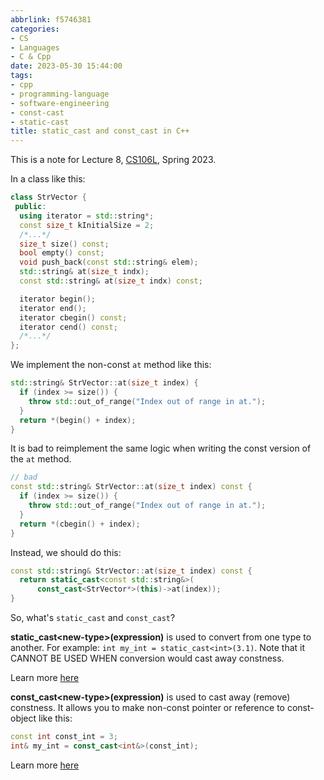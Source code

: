 ```yaml
---
abbrlink: f5746381
categories:
- CS
- Languages
- C & Cpp
date: 2023-05-30 15:44:00
tags:
- cpp
- programming-language
- software-engineering
- const-cast
- static-cast
title: static_cast and const_cast in C++
---
```


This is a note for Lecture 8, [CS106L](https://web.stanford.edu/class/cs106l/index.html), Spring 2023.

<!--more-->

In a class like this:

```cpp
class StrVector {
 public:
  using iterator = std::string*;
  const size_t kInitialSize = 2;
  /*...*/
  size_t size() const;
  bool empty() const;
  void push_back(const std::string& elem);
  std::string& at(size_t indx);
  const std::string& at(size_t indx) const;

  iterator begin();
  iterator end();
  iterator cbegin() const;
  iterator cend() const;
  /*...*/
};
```

We implement the non-const `at` method like this:

```cpp
std::string& StrVector::at(size_t index) {
  if (index >= size()) {
    throw std::out_of_range("Index out of range in at.");
  }
  return *(begin() + index);
}
```

It is bad to reimplement the same logic when writing the const version of the `at` method.

```cpp
// bad
const std::string& StrVector::at(size_t index) const {
  if (index >= size()) {
    throw std::out_of_range("Index out of range in at.");
  }
  return *(cbegin() + index);
}
```

Instead, we should do this:

```cpp
const std::string& StrVector::at(size_t index) const {
  return static_cast<const std::string&>(
      const_cast<StrVector*>(this)->at(index));
}
```

So, what's `static_cast` and `const_cast`?

**static_cast\<new-type\>(expression)** is used to convert from one type to another. For example: `int my_int = static_cast<int>(3.1)`. Note that it CANNOT BE USED WHEN conversion would cast away constness.

Learn more [here](https://en.cppreference.com/w/cpp/language/static_cast)

**const_cast\<new-type\>(expression)** is used to cast away (remove) constness. It allows you to make non-const pointer or reference to const-object like this:

```cpp
const int const_int = 3;
int& my_int = const_cast<int&>(const_int);
```

Learn more [here](https://en.cppreference.com/w/cpp/language/const_cast)